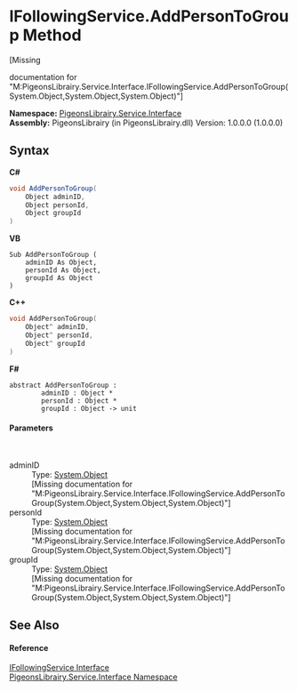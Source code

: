 # IFollowingService.AddPersonToGroup Method 
 

\[Missing <summary> documentation for "M:PigeonsLibrairy.Service.Interface.IFollowingService.AddPersonToGroup(System.Object,System.Object,System.Object)"\]

**Namespace:**&nbsp;<a href="b0fc0eda-b7b1-0d3d-2267-0fd4766ff20d">PigeonsLibrairy.Service.Interface</a><br />**Assembly:**&nbsp;PigeonsLibrairy (in PigeonsLibrairy.dll) Version: 1.0.0.0 (1.0.0.0)

## Syntax

**C#**<br />
``` C#
void AddPersonToGroup(
	Object adminID,
	Object personId,
	Object groupId
)
```

**VB**<br />
``` VB
Sub AddPersonToGroup ( 
	adminID As Object,
	personId As Object,
	groupId As Object
)
```

**C++**<br />
``` C++
void AddPersonToGroup(
	Object^ adminID, 
	Object^ personId, 
	Object^ groupId
)
```

**F#**<br />
``` F#
abstract AddPersonToGroup : 
        adminID : Object * 
        personId : Object * 
        groupId : Object -> unit 

```


#### Parameters
&nbsp;<dl><dt>adminID</dt><dd>Type: <a href="http://msdn2.microsoft.com/en-us/library/e5kfa45b" target="_blank">System.Object</a><br />\[Missing <param name="adminID"/> documentation for "M:PigeonsLibrairy.Service.Interface.IFollowingService.AddPersonToGroup(System.Object,System.Object,System.Object)"\]</dd><dt>personId</dt><dd>Type: <a href="http://msdn2.microsoft.com/en-us/library/e5kfa45b" target="_blank">System.Object</a><br />\[Missing <param name="personId"/> documentation for "M:PigeonsLibrairy.Service.Interface.IFollowingService.AddPersonToGroup(System.Object,System.Object,System.Object)"\]</dd><dt>groupId</dt><dd>Type: <a href="http://msdn2.microsoft.com/en-us/library/e5kfa45b" target="_blank">System.Object</a><br />\[Missing <param name="groupId"/> documentation for "M:PigeonsLibrairy.Service.Interface.IFollowingService.AddPersonToGroup(System.Object,System.Object,System.Object)"\]</dd></dl>

## See Also


#### Reference
<a href="b1cf3000-72a4-5403-9aee-baa653a4b34f">IFollowingService Interface</a><br /><a href="b0fc0eda-b7b1-0d3d-2267-0fd4766ff20d">PigeonsLibrairy.Service.Interface Namespace</a><br />